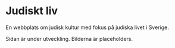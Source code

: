 # Judiskt liv

En webbplats om judisk kultur med fokus på judiska livet i Sverige.

Sidan är under utveckling. Bilderna är placeholders.